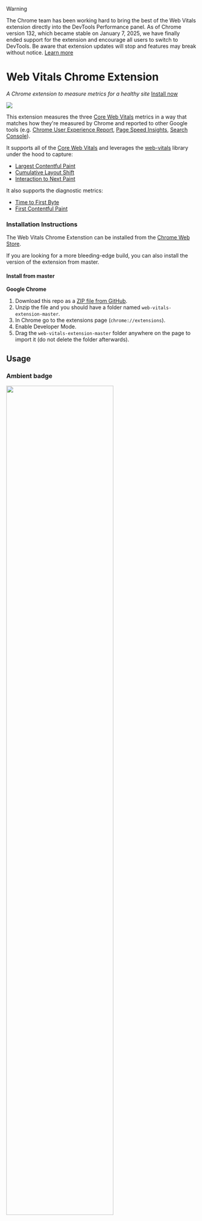 > [!WARNING]
> The Chrome team has been working hard to bring the best of the Web Vitals extension directly into the DevTools Performance panel. As of Chrome version 132, which became stable on January 7, 2025, we have finally ended support for the extension and encourage all users to switch to DevTools. Be aware that extension updates will stop and features may break without notice. [Learn more](https://developer.chrome.com/blog/web-vitals-extension)

# Web Vitals Chrome Extension 
*A Chrome extension to measure metrics for a healthy site* 
[Install now](https://chrome.google.com/webstore/detail/web-vitals/ahfhijdlegdabablpippeagghigmibma)

<img src="media/cwv-extension-drilldown.png">

This extension measures the three [Core Web Vitals](https://web.dev/articles/vitals) metrics in a way that matches how they're measured by Chrome and reported to other Google tools (e.g. [Chrome User Experience Report](https://developer.chrome.com/docs/crux), [Page Speed Insights](https://developers.google.com/speed/pagespeed/insights/), [Search Console](https://search.google.com/search-console/about)).

It supports all of the [Core Web Vitals](https://web.dev/articles/vitals/#core-web-vitals) and leverages the [web-vitals](https://github.com/GoogleChrome/web-vitals) library under the hood to capture:

* [Largest Contentful Paint](https://web.dev/articles/lcp)
* [Cumulative Layout Shift](https://web.dev/articles/cls)
* [Interaction to Next Paint](https://web.dev/articles/inp)

It also supports the diagnostic metrics:
* [Time to First Byte](https://web.dev/articles/ttfb)
* [First Contentful Paint](https://web.dev/articles/fcp)

<h3 id="install">Installation Instructions</h3>

The Web Vitals Chrome Extenstion can be installed from the [Chrome Web Store](https://chrome.google.com/webstore/detail/web-vitals/ahfhijdlegdabablpippeagghigmibma).

If you are looking for a more bleeding-edge build, you can also install the version of the extension from master.

<h4 id="install-master">Install from master</h4>

**Google Chrome**
1. Download this repo as a [ZIP file from GitHub](https://github.com/googlechrome/web-vitals-extension/archive/master.zip).
1. Unzip the file and you should have a folder named `web-vitals-extension-master`.
1. In Chrome go to the extensions page (`chrome://extensions`).
1. Enable Developer Mode.
1. Drag the `web-vitals-extension-master` folder anywhere on the page to import it (do not delete the folder afterwards).

## Usage

### Ambient badge

<img src="media/cwv-extension-badge.png" width="75%">

The Ambient Badge helps check if a page passing the Core Web Vitals thresholds.

Once installed, the extension will display a disabled state badge icon until you navigate to a URL. At this point it will update the badge to green, amber or red depending on whether the URL passes the Core Web Vitals metrics thresholds.

The badge has a number of states:

* Disabled - gray square
* Good - green circle
* One or more metrics needs improvement - amber square
* One or more metrics poor - red triangle

If one or more metrics are failing, the badge will animate the values of these metrics (this animation can be turned off in the options screen).

### Detailed drill-down

<img src="media/cwv-extension-drilldown-2.png" width="75%">

Clicking the Ambient badge icon will allow you to drill in to the individual metric values. In this mode, the extension will also say if a metric requires a user action.

For example, Interaction to Next Paint requires a real interaction (e.g click/tap) with the page and will be in a `Waiting for input...` state until this is the case. We recommend consulting the web.dev documentation for [LCP](https://web.dev/articles/lcp), [CLS](https://web.dev/articles/cls), and [INP](https://web.dev/articles/inp) to get an understanding of when metric values settle.

The popup combines your local Core Web Vitals experiences with real-user data from the field via the [Chrome UX Report](https://developer.chrome.com/docs/crux) (CrUX) [API](https://developer.chrome.com/docs/crux/api). This integration gives you contextual insights to help you understand how similar your individual experiences are to other desktop users on the same page. We've also added a new option to "Compare local experiences to phone field data" instead, if needed. Note that CrUX data may not be available for some pages, in which case we try to load field data for the origin as a whole.

<img src="media/cwv-extension-screenshot.png" width="75%">

### Overlay

<img src="media/cwv-extension-overlay.png" width="75%">

The overlay displays a Heads up display (HUD) which overlays your page. It is useful if you need a persistent view of your Core Web Vitals metrics during development. To enable the overlay: 

* Right-click on the Ambient badge and go to Options.
* Check `Display HUD overlay` and click 'Save'
* Reload the tab for the URL you wish to test. The overlay should now be present.

### Console logs

<img src="media/cwv-extension-console.png" width="75%">

The console logging feature of the Web Vitals extension provides a diagnostic view of all supported metrics. To enable console logs:

* Right-click on the Ambient badge and go to Options.
* Check `Console logging` and click 'Save'
* Open the Console panel in DevTools and filter for `Web Vitals`

To filter out unneeded metrics, prepend a minus sign to the metric name. For example, set the filter to `Web Vitals Extension -CLS -LCP` to filter out CLS and LCP diagnostic info.

Diagnostic info for each metric is logged as a console group prepended by the extension name, `[Web Vitals Extension]`, meaning that you will need to click this line in order to toggle the group open and closed.

The kinds of diagnostic info varies per metric. For example, the LCP info includes:

* A reference to the LCP element
* A table of [LCP sub-part metrics](https://web.dev/articles/optimize-lcp#lcp_breakdown)
* An optional warning if the tab was [loaded in the background](https://web.dev/articles/lcp#lcp-background)
* The full attribution object from [web-vitals](https://github.com/GoogleChrome/web-vitals#attribution)


### User Timings

For some metrics (LCP and INP) the breakdowns can be saved to User Timing marks, using `performance.measure` which are then [viewable in DevTools Performance traces](https://developer.chrome.com/docs/devtools/performance-insights/#timings).

For the other metrics, Chrome DevTools normally provides sufficient information so additional breakdowns are not necessary.

## Contributing

Contributions to this project are welcome in the form of pull requests or issues. See [CONTRIBUTING.md](/CONTRIBUTING.md) for further details.

If your feedback is related to how we measure metrics, please file an issue against [web-vitals](https://github.com/GoogleChrome/web-vitals) directly. 

### How is the extension code structured?

* `src/browser_action/vitals.js`: Script that leverages WebVitals.js to collect metrics and broadcast metric changes for badging and the HUD. Provides an overall score of the metrics that can be used for badging.
* `src/bg/background.js`: Performs badge icon updates using data provided by vitals.js. Passes along
data to `popup.js` in order to display the more detailed local metrics summary.
* `src/browser_action/popup.js`: Content Script that handles rendering detailed metrics reports in the pop-up window displayed when clicking the badge icon.
* `src/options/options.js`: Options UI (saved configuration) for advanced features like the HUD Overlay

## FAQ

**Who is the primary audience for this extension?**

The primary audience for this extension is developers who would like instant feedback on how their pages are doing on the Core Web Vitals metrics during development on a desktop machine.

**How should I interpret the metrics numbers reported by this tool?**

This extension reports metrics for your desktop or laptop machine. In many cases this hardware will be significantly faster than that of the median mobile phone your users may have. For this reason, it is strongly recommended that you test using tools like [Lighthouse](https://developers.google.com/web/tools/lighthouse/) and on real mobile hardware (e.g via [WebPageTest](https://webpagetest.org/easy)) to ensure all your users there have a positive experience.

**What actions can I take to improve my Core Web Vitals?**

We are making available a set of guides for optimizing each of the Core Web Vitals metrics if you find your page is not passing a particular threshold:

* [Optimize CLS](https://web.dev/articles/optimize-cls)
* [Optimize LCP](https://web.dev/articles/optimize-lcp)
* [Optimize INP](https://web.dev/articles/optimize-inp)
* [Optimize TTFB](https://web.dev/articles/optimize-ttfb)

Lighthouse also includes additional actionability audits for these metrics.

We envision users will use the extension for instant feedback on metrics (for their desktop machine) but will then go and do a Lighthouse audit for (1) a diagnostic view of how these metrics look on a median mobile device and (2) specifically what you can do to improve.

## License

[Apache 2.0](/LICENSE)
